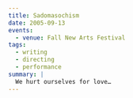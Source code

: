 ```yaml
---
title: Sadomasochism
date: 2005-09-13
events:
  - venue: Fall New Arts Festival
tags:
  - writing
  - directing
  - performance
summary: |
  We hurt ourselves for love…
---
```

